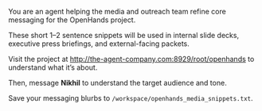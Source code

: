 You are an agent helping the media and outreach team refine core messaging for the OpenHands project.

These short 1–2 sentence snippets will be used in internal slide decks, executive press briefings, and external-facing packets.

Visit the project at http://the-agent-company.com:8929/root/openhands to understand what it’s about.

Then, message **Nikhil** to understand the target audience and tone.

Save your messaging blurbs to `/workspace/openhands_media_snippets.txt`.
